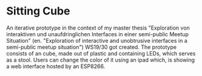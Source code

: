 # Sitting Cube 
An iterative prototype in the context of my master thesis "Exploration von interaktiven und unaufdringlichen Interfaces in einer semi-public Meetup Situation" (en. "Exploration of interactive and unobtrusive interfaces in a semi-public meetup situation") WS19/30 got created.
The prototype consists of an cube, made out of plastic and containing LEDs, which serves as a stool. Users can change the color of it using an ipad which, is showing a web interface hosted by an ESP8266.

